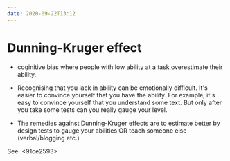 ```yaml
---
date: 2020-09-22T13:12
---
```


# Dunning-Kruger effect


- coginitive bias where people with low ability at a task overestimate their ability.
- Recognising that you lack in ability can be emotionally difficult. It's easier to convince yourself that you have the ability. For example, it's easy to convince yourself that you understand some text. But only after you take some tests can you really gauge your level.

- The remedies against Dunning-Kruger effects are to estimate better by design tests to gauge your abilities OR teach someone else (verbal/blogging etc.)


See: <91ce2593>
